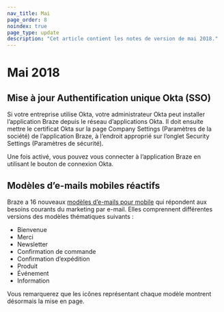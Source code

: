 ```yaml
---
nav_title: Mai
page_order: 8
noindex: true
page_type: update
description: "Cet article contient les notes de version de mai 2018."
---
```

# Mai 2018

## Mise à jour Authentification unique Okta (SSO)

Si votre entreprise utilise Okta, votre administrateur Okta peut installer l’application Braze depuis le réseau d’applications Okta. Il doit ensuite mettre le certificat Okta sur la page Company Settings (Paramètres de la société) de l’application Braze, à l’endroit approprié sur l’onglet Security Settings (Paramètres de sécurité).

Une fois activé, vous pouvez vous connecter à l’application Braze en utilisant le bouton de connexion Okta.

## Modèles d’e-mails mobiles réactifs

Braze a 16 nouveaux [modèles d’e-mails pour mobile][97] qui répondent aux besoins courants du marketing par e-mail. Elles comprennent différentes versions des modèles thématiques suivants :

- Bienvenue
- Merci
- Newsletter
- Confirmation de commande
- Confirmation d’expédition
- Produit
- Événement
- Information

Vous remarquerez que les icônes représentant chaque modèle montrent désormais la mise en page.


[97]: {{site.baseurl}}/user_guide/message_building_by_channel/email/creating_an_email_template/#step-2-create-or-choose-a-template
